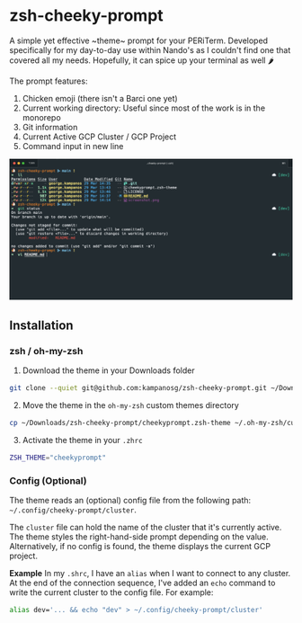 # zsh-cheeky-prompt
A simple yet effective ~theme~ prompt for your PERiTerm. Developed specifically for my day-to-day use within Nando's as I couldn't find one that covered all my needs. Hopefully, it can spice up your terminal as well 🌶️

The prompt features:
1. Chicken emoji (there isn't a Barci one yet)
1. Current working directory: Useful since most of the work is in the monorepo
1. Git information
1. Current Active GCP Cluster / GCP Project
1. Command input in new line

<p align="center">
    <img src="./screenshot.png" />
</p>

## Installation

### zsh / oh-my-zsh
1. Download the theme in your Downloads folder
```sh
git clone --quiet git@github.com:kampanosg/zsh-cheeky-prompt.git ~/Downloads/zsh-cheeky-prompt

```
2. Move the theme in the `oh-my-zsh` custom themes directory
```sh
cp ~/Downloads/zsh-cheeky-prompt/cheekyprompt.zsh-theme ~/.oh-my-zsh/custom/themes
```

3. Activate the theme in your `.zhrc`
```sh
ZSH_THEME="cheekyprompt"
```

### Config (Optional)
The theme reads an (optional) config file from the following path: `~/.config/cheeky-prompt/cluster`. 

The `cluster` file can hold the name of the cluster that it's currently active. The theme styles the right-hand-side prompt depending on the value. Alternatively, if no config is found, the theme displays the current GCP project.

**Example**
In my `.shrc`, I have an `alias` when I want to connect to any cluster. At the end of the connection sequence, I've added an `echo` command to write the current cluster to the config file. For example:

```sh
alias dev='... && echo "dev" > ~/.config/cheeky-prompt/cluster'
```
